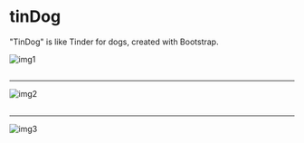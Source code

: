 # tinDog
"TinDog" is like Tinder for dogs, created with Bootstrap.




![img1](https://github.com/bardack134/tinDog/assets/142977989/2916bd64-7161-41c5-b72e-0ac177d93ef5)
##
##
---
![img2](https://github.com/bardack134/tinDog/assets/142977989/a1ce4508-145f-408e-8f8f-e80e1175437f)
##
##
---


![img3](https://github.com/bardack134/tinDog/assets/142977989/bfbf7675-d987-4c92-9e85-45866cc05805)



